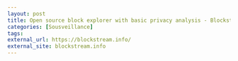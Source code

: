 ```yaml
---
layout: post
title: Open source block explorer with basic privacy analysis - Blockstream Explorer
categories: [Sousveillance]
tags: 
external_url: https://blockstream.info/
external_site: blockstream.info
---
```

